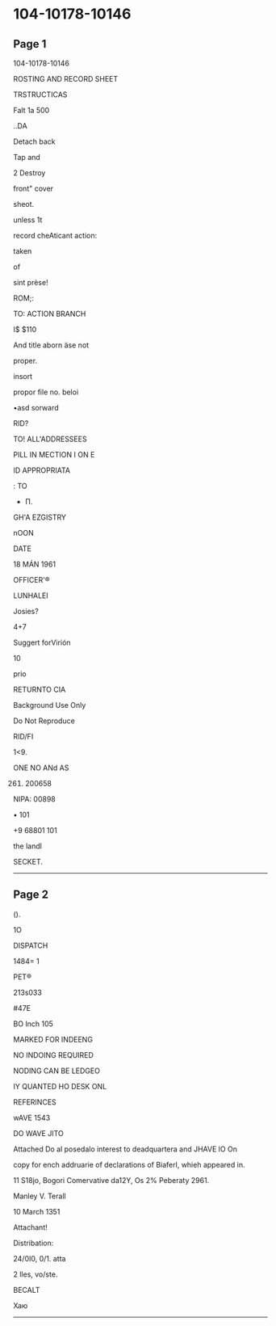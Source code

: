 # 104-10178-10146

## Page 1

104-10178-10146

ROSTING AND RECORD SHEET

TRSTRUCTICAS

Falt 1a 500

..DA

Detach back

Tap and

2 Destroy

front" cover

sheot.

unless 1t

record cheAticant action:

taken

of

sint prèse!

ROM;:

TO: ACTION BRANCH

I$ $110

And title aborn äse not

proper.

insort

propor file no. beloi

•asd sorward

RID?

TO! ALL'ADDRESSEES

PILL IN MECTION I ON E

ID APPROPRIATA

: TO

- П.

GH'A EZGISTRY

nOON

DATE

18 MÁN 1961

OFFICER'®

LUNHALEI

Josies?

4+7

Suggert forVirión

10

prio

RETURNTO CIA

Background Use Only

Do Not Reproduce

RID/FI

1<9.

ONE NO ANd AS

261. 200658

NIPA: 00898

• 101

+9 68801 101

the landl

SECKET.

---

## Page 2

().

1O

DISPATCH

1484= 1

PET®

213s033

#47E

BO Inch 105

MARKED FOR INDEENG

NO INDOING REQUIRED

NODING CAN BE LEDGEO

IY QUANTED HO DESK ONL

REFERINCES

wAVE 1543

DO WAVE JITO

Attached Do al posedalo interest to deadquartera and JHAVE lO On

copy for ench addruarie of declarations of Biaferl, whieh appeared in.

11 S18jo, Bogori Comervative da12Y, Os 2% Peberaty 2961.

Manley V. Terall

10 March 1351

Attachant!

Distribation:

24/0I0, 0/1. atta

2 lles, vo/ste.

BECALT

Хаю

---

